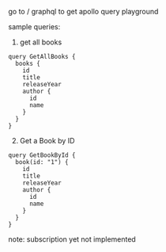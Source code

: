 go to / graphql to get apollo query playground


sample queries:


1. get all books 

```
query GetAllBooks {
  books {
    id
    title
    releaseYear
    author {
      id
      name
    }
  }
}
```

2. Get a Book by ID

```
query GetBookById {
  book(id: "1") {
    id
    title
    releaseYear
    author {
      id
      name
    }
  }
}
```


note: subscription yet not implemented